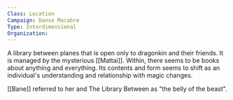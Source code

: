 ```yaml
---
Class: Location
Campaign: Danse Macabre
Type: Interdimensional
Organization:
---
```

A library between planes that is open only to dragonkin and their friends. It is managed by the mysterious [[Mattai]]. Within, there seems to be books about anything and everything. Its contents and form seems to shift as an individual's understanding and relationship with magic changes.

[[Bane]] referred to her and The Library Between as "the belly of the beast".